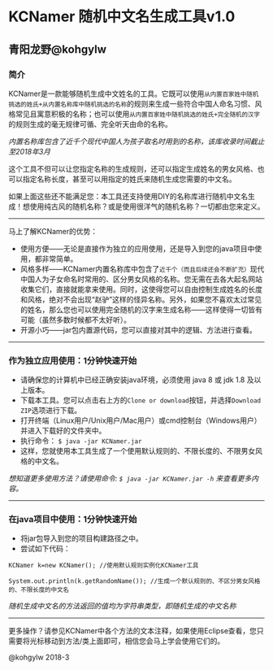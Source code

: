 # KCNamer 随机中文名生成工具v1.0 #
## 青阳龙野@kohgylw ##

### 简介
KCNamer是一款能够随机生成中文姓名的工具。它既可以使用`从内置百家姓中随机挑选的姓氏+从内置名称库中随机挑选的名称`的规则来生成一些符合中国人命名习惯、风格常见且寓意积极的名称；也可以使用`从内置百家姓中随机挑选的姓氏+完全随机的汉字`的规则生成的毫无规律可循、完全听天由命的名称。

_内置名称库包含了近千个现代中国人为孩子取名时用到的名称，该库收录时间截止至2018年3月_

这个工具不但可以让您指定名称的生成规则，还可以指定生成姓名的男女风格、也可以指定名称长度，甚至可以用指定的姓氏来随机生成您需要的中文名。

如果上面这些还不能满足您：本工具还支持使用DIY的名称库进行随机中文名生成！想使用纯古风的随机名称？或是使用很洋气的随机名称？一切都由您来定义。

------------------

马上了解KCNamer的优势：
* 使用方便——无论是直接作为独立的应用使用，还是导入到您的java项目中使用，都非常简单。
* 风格多样——KCNamer内置名称库中包含了`近千个（而且后续还会不断扩充）`现代中国人为子女命名时常用的、区分男女风格的名称。您无需在去各大起名网站收集它们，直接就能拿来使用。同时，这使得您可以自由控制生成姓名的长度和风格，绝对不会出现“赵驴”这样的怪异名称。另外，如果您不喜欢太过常见的姓名，那么您也可以使用完全随机的汉字来生成名称——这样使得一切皆有可能（虽然多数时候都不太好听）。
* 开源小巧——jar包内置源代码，您可以直接对其中的逻辑、方法进行查看。

------------------

### 作为独立应用使用：1分钟快速开始
+ 请确保您的计算机中已经正确安装java环境，必须使用 java 8 或 jdk 1.8 及以上版本。 
+ 下载本工具。您可以点击右上方的`Clone or download`按钮，并选择`Download ZIP`选项进行下载。
+ 打开终端（Linux用户/Unix用户/Mac用户）或cmd控制台（Windows用户）并进入下载好的文件夹中。
+ 执行命令：
`$ java -jar KCNamer.jar`
+ 这样，您就使用本工具生成了一个使用默认规则的、不限长度的、不限男女风格的中文名。

_想知道更多使用方法？请使用命令: `$ java -jar KCNamer.jar -h` 来查看更多内容。_

------------------

### 在java项目中使用：1分钟快速开始
+ 将jar包导入到您的项目构建路径之中。
+ 尝试如下代码：

`KCNamer k=new KCNamer(); //使用默认规则实例化KCNamer工具`

`System.out.println(k.getRandomName()); //生成一个默认规则的、不区分男女风格的、不限长度的中文名`

_随机生成中文名的方法返回的值均为字符串类型，即随机生成的中文名称_

------------------

更多操作？请参见KCNamer中各个方法的文本注释，如果使用Eclipse查看，您只需要将光标移动到方法/类上面即可，相信您会马上学会使用它们的。

@kohgylw 2018-3


